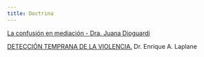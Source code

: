 ```yaml
---
title: Doctrina
---
```

[La confusión en mediación - Dra. Juana Dioguardi](/doctrina/la-confusion-en-mediacion/index.html)

[DETECCIÓN TEMPRANA DE LA VIOLENCIA.](/doctrina/deteccion-temprana-de-la-violencia/index.html)     Dr. Enrique A. Laplane
